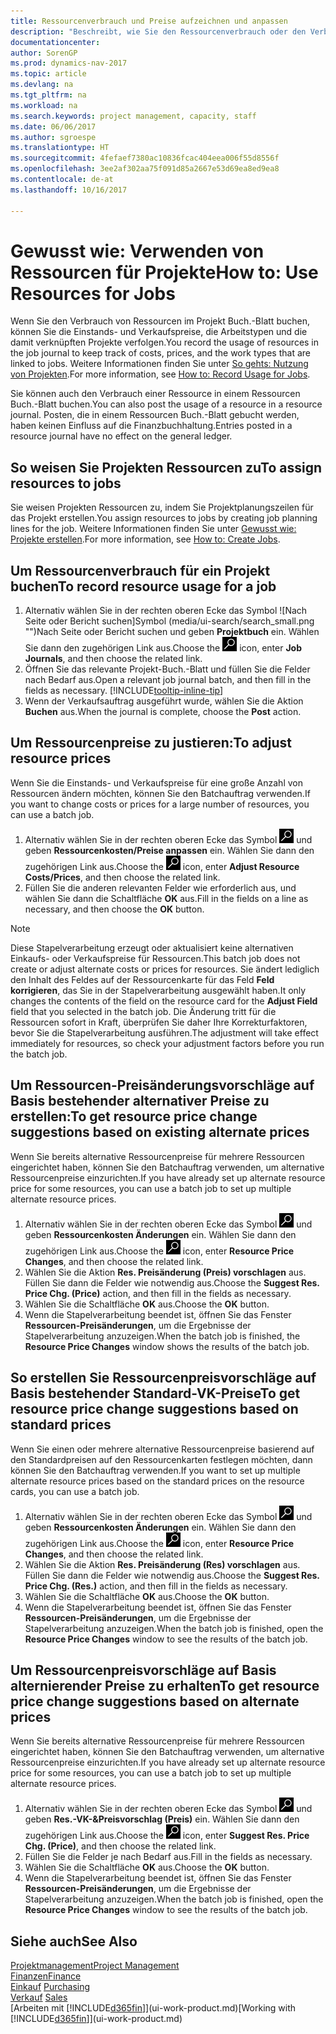 ```yaml
---
title: Ressourcenverbrauch und Preise aufzeichnen und anpassen
description: "Beschreibt, wie Sie den Ressourcenverbrauch oder den Verbrauch erfassen können, die einem Projekt zugeordnet sind, um Kosten, Preisen und Arbeitstypen zu verwalten."
documentationcenter: 
author: SorenGP
ms.prod: dynamics-nav-2017
ms.topic: article
ms.devlang: na
ms.tgt_pltfrm: na
ms.workload: na
ms.search.keywords: project management, capacity, staff
ms.date: 06/06/2017
ms.author: sgroespe
ms.translationtype: HT
ms.sourcegitcommit: 4fefaef7380ac10836fcac404eea006f55d8556f
ms.openlocfilehash: 3ee2af302aa75f091d85a2667e53d69ea8ed9ea8
ms.contentlocale: de-at
ms.lasthandoff: 10/16/2017

---
```

# <a name="how-to-use-resources-for-jobs"></a><span data-ttu-id="e7a9b-103">Gewusst wie: Verwenden von Ressourcen für Projekte</span><span class="sxs-lookup"><span data-stu-id="e7a9b-103">How to: Use Resources for Jobs</span></span>
<span data-ttu-id="e7a9b-104">Wenn Sie den Verbrauch von Ressourcen im Projekt Buch.-Blatt buchen, können Sie die Einstands- und Verkaufspreise, die Arbeitstypen und die damit verknüpften Projekte verfolgen.</span><span class="sxs-lookup"><span data-stu-id="e7a9b-104">You record the usage of resources in the job journal to keep track of costs, prices, and the work types that are linked to jobs.</span></span> <span data-ttu-id="e7a9b-105">Weitere Informationen finden Sie unter [So gehts: Nutzung von Projekten](projects-how-record-job-usage.md).</span><span class="sxs-lookup"><span data-stu-id="e7a9b-105">For more information, see [How to: Record Usage for Jobs](projects-how-record-job-usage.md).</span></span>

<span data-ttu-id="e7a9b-106">Sie können auch den Verbrauch einer Ressource in einem Ressourcen Buch.-Blatt buchen.</span><span class="sxs-lookup"><span data-stu-id="e7a9b-106">You can also post the usage of a resource in a resource journal.</span></span> <span data-ttu-id="e7a9b-107">Posten, die in einem Ressourcen Buch.-Blatt gebucht werden, haben keinen Einfluss auf die Finanzbuchhaltung.</span><span class="sxs-lookup"><span data-stu-id="e7a9b-107">Entries posted in a resource journal have no effect on the general ledger.</span></span>

## <a name="to-assign-resources-to-jobs"></a><span data-ttu-id="e7a9b-108">So weisen Sie Projekten Ressourcen zu</span><span class="sxs-lookup"><span data-stu-id="e7a9b-108">To assign resources to jobs</span></span>
<span data-ttu-id="e7a9b-109">Sie weisen Projekten Ressourcen zu, indem Sie Projektplanungszeilen für das Projekt erstellen.</span><span class="sxs-lookup"><span data-stu-id="e7a9b-109">You assign resources to jobs by creating job planning lines for the job.</span></span> <span data-ttu-id="e7a9b-110">Weitere Informationen finden Sie unter [Gewusst wie: Projekte erstellen](projects-how-create-jobs.md).</span><span class="sxs-lookup"><span data-stu-id="e7a9b-110">For more information, see [How to: Create Jobs](projects-how-create-jobs.md).</span></span>

## <a name="to-record-resource-usage-for-a-job"></a><span data-ttu-id="e7a9b-111">Um Ressourcenverbrauch für ein Projekt buchen</span><span class="sxs-lookup"><span data-stu-id="e7a9b-111">To record resource usage for a job</span></span>
1. <span data-ttu-id="e7a9b-112">Alternativ wählen Sie in der rechten oberen Ecke das Symbol ![Nach Seite oder Bericht suchen]Symbol (media/ui-search/search_small.png "")Nach Seite oder Bericht suchen und geben **Projektbuch** ein. Wählen Sie dann den zugehörigen Link aus.</span><span class="sxs-lookup"><span data-stu-id="e7a9b-112">Choose the ![Search for Page or Report](media/ui-search/search_small.png "Search for Page or Report icon") icon, enter **Job Journals**, and then choose the related link.</span></span>
2. <span data-ttu-id="e7a9b-113">Öffnen Sie das relevante Projekt-Buch.-Blatt und füllen Sie die Felder nach Bedarf aus.</span><span class="sxs-lookup"><span data-stu-id="e7a9b-113">Open a relevant job journal batch, and then fill in the fields as necessary.</span></span> [!INCLUDE[tooltip-inline-tip](includes/tooltip-inline-tip_md.md)]
3. <span data-ttu-id="e7a9b-114">Wenn der Verkaufsauftrag ausgeführt wurde, wählen Sie die Aktion **Buchen** aus.</span><span class="sxs-lookup"><span data-stu-id="e7a9b-114">When the journal is complete, choose the **Post** action.</span></span>

## <a name="to-adjust-resource-prices"></a><span data-ttu-id="e7a9b-115">Um Ressourcenpreise zu justieren:</span><span class="sxs-lookup"><span data-stu-id="e7a9b-115">To adjust resource prices</span></span>
<span data-ttu-id="e7a9b-116">Wenn Sie die Einstands- und Verkaufspreise für eine große Anzahl von Ressourcen ändern möchten, können Sie den Batchauftrag verwenden.</span><span class="sxs-lookup"><span data-stu-id="e7a9b-116">If you want to change costs or prices for a large number of resources, you can use a batch job.</span></span>  

1. <span data-ttu-id="e7a9b-117">Alternativ wählen Sie in der rechten oberen Ecke das Symbol ![Nach Seite oder Bericht suchen](media/ui-search/search_small.png "Nach Seite oder Bericht suchen") und geben **Ressourcenkosten/Preise anpassen** ein. Wählen Sie dann den zugehörigen Link aus.</span><span class="sxs-lookup"><span data-stu-id="e7a9b-117">Choose the ![Search for Page or Report](media/ui-search/search_small.png "Search for Page or Report icon") icon, enter **Adjust Resource Costs/Prices**, and then choose the related link.</span></span>
2. <span data-ttu-id="e7a9b-118">Füllen Sie die anderen relevanten Felder wie erforderlich aus, und wählen Sie dann die Schaltfläche **OK** aus.</span><span class="sxs-lookup"><span data-stu-id="e7a9b-118">Fill in the fields on a line as necessary, and then choose the **OK** button.</span></span>

> [!NOTE]  
>   <span data-ttu-id="e7a9b-119">Diese Stapelverarbeitung erzeugt oder aktualisiert keine alternativen Einkaufs- oder Verkaufspreise für Ressourcen.</span><span class="sxs-lookup"><span data-stu-id="e7a9b-119">This batch job does not create or adjust alternate costs or prices for resources.</span></span> <span data-ttu-id="e7a9b-120">Sie ändert lediglich den Inhalt des Feldes auf der Ressourcenkarte für das Feld **Feld korrigieren**, das Sie in der Stapelverarbeitung ausgewählt haben.</span><span class="sxs-lookup"><span data-stu-id="e7a9b-120">It only changes the contents of the field on the resource card for the **Adjust Field** field that you selected in the batch job.</span></span> <span data-ttu-id="e7a9b-121">Die Änderung tritt für die Ressourcen sofort in Kraft, überprüfen Sie daher Ihre Korrekturfaktoren, bevor Sie die Stapelverarbeitung ausführen.</span><span class="sxs-lookup"><span data-stu-id="e7a9b-121">The adjustment will take effect immediately for resources, so check your adjustment factors before you run the batch job.</span></span>

## <a name="to-get-resource-price-change-suggestions-based-on-existing-alternate-prices"></a><span data-ttu-id="e7a9b-122">Um Ressourcen-Preisänderungsvorschläge auf Basis bestehender alternativer Preise zu erstellen:</span><span class="sxs-lookup"><span data-stu-id="e7a9b-122">To get resource price change suggestions based on existing alternate prices</span></span>
<span data-ttu-id="e7a9b-123">Wenn Sie bereits alternative Ressourcenpreise für mehrere Ressourcen eingerichtet haben, können Sie den Batchauftrag verwenden, um alternative Ressourcenpreise einzurichten.</span><span class="sxs-lookup"><span data-stu-id="e7a9b-123">If you have already set up alternate resource price for some resources, you can use a batch job to set up multiple alternate resource prices.</span></span>

1. <span data-ttu-id="e7a9b-124">Alternativ wählen Sie in der rechten oberen Ecke das Symbol ![Nach Seite oder Bericht suchen](media/ui-search/search_small.png "Nach Seite oder Bericht suchen") und geben **Ressourcenkosten Änderungen** ein. Wählen Sie dann den zugehörigen Link aus.</span><span class="sxs-lookup"><span data-stu-id="e7a9b-124">Choose the ![Search for Page or Report](media/ui-search/search_small.png "Search for Page or Report icon") icon, enter **Resource Price Changes**, and then choose the related link.</span></span>
2. <span data-ttu-id="e7a9b-125">Wählen Sie die Aktion **Res. Preisänderung (Preis) vorschlagen** aus. Füllen Sie dann die Felder wie notwendig aus.</span><span class="sxs-lookup"><span data-stu-id="e7a9b-125">Choose the **Suggest Res. Price Chg. (Price)** action, and then fill in the fields as necessary.</span></span>
3. <span data-ttu-id="e7a9b-126">Wählen Sie die Schaltfläche **OK** aus.</span><span class="sxs-lookup"><span data-stu-id="e7a9b-126">Choose the **OK** button.</span></span>  
4. <span data-ttu-id="e7a9b-127">Wenn die Stapelverarbeitung beendet ist, öffnen Sie das Fenster **Ressourcen-Preisänderungen**, um die Ergebnisse der Stapelverarbeitung anzuzeigen.</span><span class="sxs-lookup"><span data-stu-id="e7a9b-127">When the batch job is finished, the **Resource Price Changes** window shows the results of the batch job.</span></span>

## <a name="to-get-resource-price-change-suggestions-based-on-standard-prices"></a><span data-ttu-id="e7a9b-128">So erstellen Sie Ressourcenpreisvorschläge auf Basis bestehender Standard-VK-Preise</span><span class="sxs-lookup"><span data-stu-id="e7a9b-128">To get resource price change suggestions based on standard prices</span></span>
<span data-ttu-id="e7a9b-129">Wenn Sie einen oder mehrere alternative Ressourcenpreise basierend auf den Standardpreisen auf den Ressourcenkarten festlegen möchten, dann können Sie den Batchauftrag verwenden.</span><span class="sxs-lookup"><span data-stu-id="e7a9b-129">If you want to set up multiple alternate resource prices based on the standard prices on the resource cards, you can use a batch job.</span></span>  

1. <span data-ttu-id="e7a9b-130">Alternativ wählen Sie in der rechten oberen Ecke das Symbol ![Nach Seite oder Bericht suchen](media/ui-search/search_small.png "Nach Seite oder Bericht suchen") und geben **Ressourcenkosten Änderungen** ein. Wählen Sie dann den zugehörigen Link aus.</span><span class="sxs-lookup"><span data-stu-id="e7a9b-130">Choose the ![Search for Page or Report](media/ui-search/search_small.png "Search for Page or Report icon") icon, enter **Resource Price Changes**, and then choose the related link.</span></span>
2. <span data-ttu-id="e7a9b-131">Wählen Sie die Aktion **Res. Preisänderung (Res) vorschlagen** aus. Füllen Sie dann die Felder wie notwendig aus.</span><span class="sxs-lookup"><span data-stu-id="e7a9b-131">Choose the **Suggest Res. Price Chg. (Res.)** action, and then fill in the fields as necessary.</span></span>  
3. <span data-ttu-id="e7a9b-132">Wählen Sie die Schaltfläche **OK** aus.</span><span class="sxs-lookup"><span data-stu-id="e7a9b-132">Choose the **OK** button.</span></span>  
4. <span data-ttu-id="e7a9b-133">Wenn die Stapelverarbeitung beendet ist, öffnen Sie das Fenster **Ressourcen-Preisänderungen**, um die Ergebnisse der Stapelverarbeitung anzuzeigen.</span><span class="sxs-lookup"><span data-stu-id="e7a9b-133">When the batch job is finished, open the **Resource Price Changes** window to see the results of the batch job.</span></span>

## <a name="to-get-resource-price-change-suggestions-based-on-alternate-prices"></a><span data-ttu-id="e7a9b-134">Um Ressourcenpreisvorschläge auf Basis alternierender Preise zu erhalten</span><span class="sxs-lookup"><span data-stu-id="e7a9b-134">To get resource price change suggestions based on alternate prices</span></span>
<span data-ttu-id="e7a9b-135">Wenn Sie bereits alternative Ressourcenpreise für mehrere Ressourcen eingerichtet haben, können Sie den Batchauftrag verwenden, um alternative Ressourcenpreise einzurichten.</span><span class="sxs-lookup"><span data-stu-id="e7a9b-135">If you have already set up alternate resource price for some resources, you can use a batch job to set up multiple alternate resource prices.</span></span>

1. <span data-ttu-id="e7a9b-136">Alternativ wählen Sie in der rechten oberen Ecke das Symbol ![Nach Seite oder Bericht suchen](media/ui-search/search_small.png "Nach Seite oder Bericht suchen") und geben **Res.-VK-&Preisvorschlag (Preis)** ein. Wählen Sie dann den zugehörigen Link aus.</span><span class="sxs-lookup"><span data-stu-id="e7a9b-136">Choose the ![Search for Page or Report](media/ui-search/search_small.png "Search for Page or Report icon") icon, enter **Suggest Res. Price Chg. (Price)**, and then choose the related link.</span></span>  
2. <span data-ttu-id="e7a9b-137">Füllen Sie die Felder je nach Bedarf aus.</span><span class="sxs-lookup"><span data-stu-id="e7a9b-137">Fill in the fields as necessary.</span></span>
3. <span data-ttu-id="e7a9b-138">Wählen Sie die Schaltfläche **OK** aus.</span><span class="sxs-lookup"><span data-stu-id="e7a9b-138">Choose the **OK** button.</span></span>  
4. <span data-ttu-id="e7a9b-139">Wenn die Stapelverarbeitung beendet ist, öffnen Sie das Fenster **Ressourcen-Preisänderungen**, um die Ergebnisse der Stapelverarbeitung anzuzeigen.</span><span class="sxs-lookup"><span data-stu-id="e7a9b-139">When the batch job is finished, open the **Resource Price Changes** window to see the results of the batch job.</span></span>

## <a name="see-also"></a><span data-ttu-id="e7a9b-140">Siehe auch</span><span class="sxs-lookup"><span data-stu-id="e7a9b-140">See Also</span></span>
[<span data-ttu-id="e7a9b-141">Projektmanagement</span><span class="sxs-lookup"><span data-stu-id="e7a9b-141">Project Management</span></span>](projects-manage-projects.md)  
[<span data-ttu-id="e7a9b-142">Finanzen</span><span class="sxs-lookup"><span data-stu-id="e7a9b-142">Finance</span></span>](finance.md)  
<span data-ttu-id="e7a9b-143">[Einkauf](purchasing-manage-purchasing.md)       </span><span class="sxs-lookup"><span data-stu-id="e7a9b-143">[Purchasing](purchasing-manage-purchasing.md)       </span></span>  
<span data-ttu-id="e7a9b-144">[Verkauf](sales-manage-sales.md)   </span><span class="sxs-lookup"><span data-stu-id="e7a9b-144">[Sales](sales-manage-sales.md)   </span></span>  
<span data-ttu-id="e7a9b-145">[Arbeiten mit [!INCLUDE[d365fin](includes/d365fin_md.md)]](ui-work-product.md)</span><span class="sxs-lookup"><span data-stu-id="e7a9b-145">[Working with [!INCLUDE[d365fin](includes/d365fin_md.md)]](ui-work-product.md)</span></span>  

